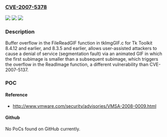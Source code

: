 ### [CVE-2007-5378](https://cve.mitre.org/cgi-bin/cvename.cgi?name=CVE-2007-5378)
![](https://img.shields.io/static/v1?label=Product&message=n%2Fa&color=blue)
![](https://img.shields.io/static/v1?label=Version&message=n%2Fa&color=blue)
![](https://img.shields.io/static/v1?label=Vulnerability&message=n%2Fa&color=brighgreen)

### Description

Buffer overflow in the FileReadGIF function in tkImgGIF.c for Tk Toolkit 8.4.12 and earlier, and 8.3.5 and earlier, allows user-assisted attackers to cause a denial of service (segmentation fault) via an animated GIF in which the first subimage is smaller than a subsequent subimage, which triggers the overflow in the ReadImage function, a different vulnerability than CVE-2007-5137.

### POC

#### Reference
- http://www.vmware.com/security/advisories/VMSA-2008-0009.html

#### Github
No PoCs found on GitHub currently.

